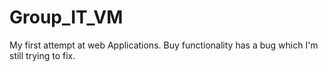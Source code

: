 # Group_IT_VM
 My first attempt at web Applications. Buy functionality has a bug which I'm still trying to fix.
